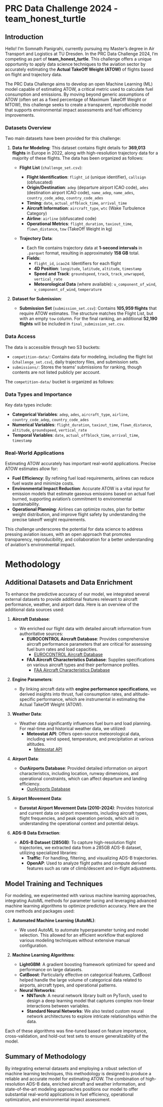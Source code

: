 # PRC Data Challenge 2024 - team_honest_turtle

## Introduction

Hello! I’m Somnath Panigrahi, currently pursuing my Master’s degree in Air Transport and Logistics at TU Dresden. In the PRC Data Challenge 2024, I’m competing as part of **team_honest_turtle**. This challenge offers a unique opportunity to apply data science techniques to the aviation sector by accurately estimating the **Actual TakeOff Weight (ATOW)** of flights based on flight and trajectory data.

The PRC Data Challenge aims to develop an open Machine Learning (ML) model capable of estimating ATOW, a critical metric used to calculate fuel consumption and emissions. By moving beyond generic assumptions of ATOW (often set as a fixed percentage of Maximum TakeOff Weight or MTOW), this challenge seeks to create a transparent, reproducible model that supports environmental impact assessments and fuel efficiency improvements.

### Datasets Overview

Two main datasets have been provided for this challenge:

1. **Data for Modeling**: This dataset contains flight details for **369,013 flights** in Europe in 2022, along with high-resolution trajectory data for a majority of these flights. The data has been organized as follows:

   - **Flight List** (`challenge_set.csv`):
     - **Flight Identification**: `flight_id` (unique identifier), `callsign` (obfuscated)
     - **Origin/Destination**: `adep` (departure airport ICAO code), `ades` (destination airport ICAO code), `name_adep`, `name_ades`, `country_code_adep`, `country_code_ades`
     - **Timing**: `date`, `actual_offblock_time`, `arrival_time`
     - **Aircraft Information**: `aircraft_type`, `wtc` (Wake Turbulence Category)
     - **Airline**: `airline` (obfuscated code)
     - **Operational Metrics**: `flight_duration`, `taxiout_time`, `flown_distance`, `tow` (TakeOff Weight in kg)

   - **Trajectory Data**:
     - Each file contains trajectory data at **1-second intervals** in `.parquet` format, resulting in approximately **158 GB** total.
     - **Fields**:
       - `flight_id`, `icao24`: Identifiers for each flight
       - **4D Position**: `longitude`, `latitude`, `altitude`, `timestamp`
       - **Speed and Track**: `groundspeed`, `track`, `track_unwrapped`, `vertical_rate`
       - **Meteorological Data** (where available): `u_component_of_wind`, `v_component_of_wind`, `temperature`

2. **Dataset for Submission**:
   - **Submission Set** (`submission_set.csv`): Contains **105,959 flights** that require ATOW estimates. The structure matches the Flight List, but with an empty `tow` column. For the final ranking, an additional **52,190 flights** will be included in `final_submission_set.csv`.

### Data Access

The data is accessible through two S3 buckets:

- `competition-data/`: Contains data for modeling, including the flight list (`challenge_set.csv`), daily trajectory files, and submission sets.
- `submissions/`: Stores the teams’ submissions for ranking, though contents are not listed publicly per account.

The `competition-data/` bucket is organized as follows:


### Data Types and Importance

Key data types include:

- **Categorical Variables**: `adep`, `ades`, `aircraft_type`, `airline`, `country_code_adep`, `country_code_ades`
- **Numerical Variables**: `flight_duration`, `taxiout_time`, `flown_distance`, `altitude`, `groundspeed`, `vertical_rate`
- **Temporal Variables**: `date`, `actual_offblock_time`, `arrival_time`, `timestamp`

### Real-World Applications

Estimating ATOW accurately has important real-world applications. Precise ATOW estimates allow for:

- **Fuel Efficiency**: By refining fuel load requirements, airlines can reduce fuel waste and minimize costs.
- **Environmental Impact Reduction**: Accurate ATOW is a vital input for emission models that estimate gaseous emissions based on actual fuel burned, supporting aviation’s commitment to environmental sustainability.
- **Operational Planning**: Airlines can optimize routes, plan for better weight distribution, and improve flight safety by understanding the precise takeoff weight requirements.

This challenge underscores the potential for data science to address pressing aviation issues, with an open approach that promotes transparency, reproducibility, and collaboration for a better understanding of aviation's environmental impact.

# Methodology

## Additional Datasets and Data Enrichment

To enhance the predictive accuracy of our model, we integrated several external datasets to provide additional features relevant to aircraft performance, weather, and airport data. Here is an overview of the additional data sources used:

1. **Aircraft Database**:
   - We enriched our flight data with detailed aircraft information from authoritative sources:
     - **EUROCONTROL Aircraft Database**: Provides comprehensive aircraft performance parameters that are critical for assessing fuel burn rates and load capacities.
       - [EUROCONTROL Aircraft Database](https://contentzone.eurocontrol.int/aircraftperformance/default.aspx)
     - **FAA Aircraft Characteristics Database**: Supplies specifications on various aircraft types and their performance profiles.
       - [FAA Aircraft Characteristics Database](https://www.faa.gov/airports/engineering/aircraft_char_database)

2. **Engine Parameters**:
   - By linking aircraft data with **engine performance specifications**, we derived insights into thrust, fuel consumption rates, and altitude-specific performance, which are instrumental in estimating the Actual TakeOff Weight (ATOW).

3. **Weather Data**:
   - Weather data significantly influences fuel burn and load planning. For real-time and historical weather data, we utilized:
     - **Meteostat API**: Offers open-source meteorological data, including wind speed, temperature, and precipitation at various altitudes.
       - [Meteostat API](https://github.com/meteostat)

4. **Airport Data**:
   - **OurAirports Database**: Provided detailed information on airport characteristics, including location, runway dimensions, and operational constraints, which can affect departure and landing efficiency.
     - [OurAirports Database](https://ourairports.com/data/)

5. **Airport Movement Data**:
   - **Eurostat Airport Movement Data (2010-2024)**: Provides historical and current data on airport movements, including aircraft types, flight frequencies, and peak operation periods, which aid in understanding the operational context and potential delays.

6. **ADS-B Data Extraction**:
   - **ADS-B Dataset (285GB)**: To capture high-resolution flight trajectories, we extracted data from a 285GB ADS-B dataset, utilizing specialized libraries:
     - **Traffic**: For handling, filtering, and visualizing ADS-B trajectories.
     - **OpenAP**: Used to analyze flight paths and compute derived features such as rate of climb/descent and in-flight adjustments.

## Model Training and Techniques

For modeling, we experimented with various machine learning approaches, integrating AutoML methods for parameter tuning and leveraging advanced machine learning algorithms to optimize prediction accuracy. Here are the core methods and packages used:

1. **Automated Machine Learning (AutoML)**:
   - We used AutoML to automate hyperparameter tuning and model selection. This allowed for an efficient workflow that explored various modeling techniques without extensive manual configuration.

2. **Machine Learning Algorithms**:
   - **LightGBM**: A gradient boosting framework optimized for speed and performance on large datasets.
   - **CatBoost**: Particularly effective on categorical features, CatBoost helped handle the large volume of categorical data related to airports, aircraft types, and operational patterns.
   - **Neural Networks**:
     - **NNTorch**: A neural network library built on PyTorch, used to design a deep learning model that captures complex non-linear interactions between variables.
     - **Standard Neural Networks**: We also tested custom neural network architectures to explore intricate relationships within the data.

Each of these algorithms was fine-tuned based on feature importance, cross-validation, and hold-out test sets to ensure generalizability of the model.

## Summary of Methodology

By integrating external datasets and employing a robust selection of machine learning techniques, this methodology is designed to produce a reliable and accurate model for estimating ATOW. The combination of high-resolution ADS-B data, enriched aircraft and weather information, and state-of-the-art modeling approaches positions our model to offer substantial real-world applications in fuel efficiency, operational optimization, and environmental impact assessment.
